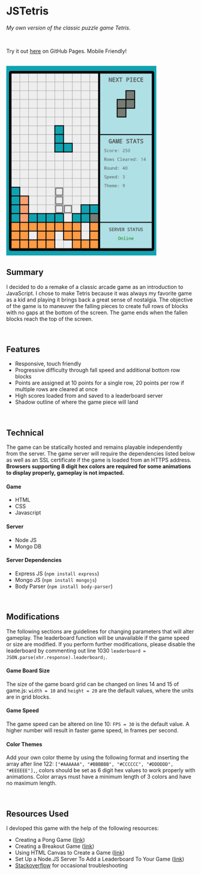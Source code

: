 # JSTetris

_My own version of the classic puzzle game Tetris._

<br>

Try it out [here](https://otterwerks.github.io/JSTetris) on GitHub Pages. Mobile Friendly!

<br>

<img src="20190213_111052.jpg" width="400">

## Summary

I decided to do a remake of a classic arcade game as an introduction to JavaScript. I chose to make Tetris because it was always my favorite game as a kid and playing it brings back a great sense of nostalgia. The objective of the game is to maneuver the falling pieces to create full rows of blocks with no gaps at the bottom of the screen. The game ends when the fallen blocks reach the top of the screen.

<br>

## Features
- Responsive, touch friendly
- Progressive difficulty through fall speed and additional bottom row blocks
- Points are assigned at 10 points for a single row, 20 points per row if multiple rows are cleared at once
- High scores loaded from and saved to a leaderboard server
- Shadow outline of where the game piece will land

<br>

## Technical
The game can be statically hosted and remains playable independently from the server. The game server will require the dependencies listed below as well as an SSL certificate if the game is loaded from an HTTPS address.
**Browsers supporting 8 digit hex colors are required for some animations to display properly, gameplay is not impacted.**

#### Game
- HTML
- CSS
- Javascript

#### Server
- Node JS
- Mongo DB

#### Server Dependencies
- Express JS (`npm install express`)
- Mongo JS (`npm install mongojs`)
- Body Parser (`npm install body-parser`)

<br>

## Modifications
The following sections are guidelines for changing parameters that will alter gameplay. The leaderboard function will be unavailable if the game speed or size are modified. If you perform further modifications, please disable the leaderboard by commenting out line 1030 `leaderboard = JSON.parse(xhr.response).leaderboard;`.

#### Game Board Size
The size of the game board grid can be changed on lines 14 and 15 of game.js: `width = 10` and `height = 20` are the default values, where the units are in grid blocks.

#### Game Speed
The game speed can be altered on line 10: `FPS = 30` is the default value. A higher number will result in faster game speed, in frames per second.

#### Color Themes
Add your own color theme by using the following format and inserting the array after line 122: `["#AAAAAA", "#BBBBBB", "#CCCCCC", "#DDDDDD", "#EEEEEE"],`, colors should be set as 6 digit hex values to work properly with animations. Color arrays must have a minimum length of 3 colors and have no maximum length.

<br>

## Resources Used
I devloped this game with the help of the following resources:
- Creating a Pong Game ([link](https://www.udemy.com/code-your-first-game/))
- Creating a Breakout Game ([link](https://developer.mozilla.org/en-US/docs/Games/Tutorials/2D_Breakout_game_pure_JavaScript))
- Using HTML Canvas to Create a Game ([link](https://medium.freecodecamp.org/how-creating-simple-canvas-games-helped-me-6eef839f450e))
- Set Up a Node.JS Server To Add a Leaderboard To Your Game ([link](http://clockworkchilli.com/blog/7_set_up_a_node.js_server_to_add_a_leaderboard_to_your_game))
- [Stackoverflow](https://www.stackoverflow.com) for occasional troubleshooting

